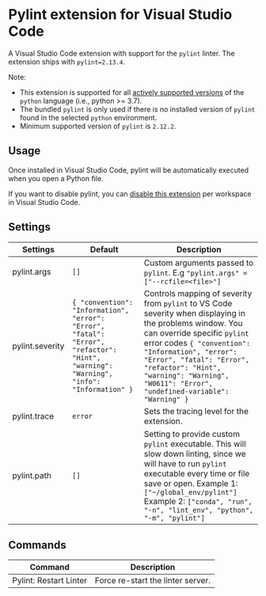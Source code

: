 # Pylint extension for Visual Studio Code

A Visual Studio Code extension with support for the `pylint` linter. The extension ships with `pylint=2.13.4`.

Note:

-   This extension is supported for all [actively supported versions](https://devguide.python.org/#status-of-python-branches) of the `python` language (i.e., python >= 3.7).
-   The bundled `pylint` is only used if there is no installed version of `pylint` found in the selected `python` environment.
-   Minimum supported version of `pylint` is `2.12.2`.

## Usage

Once installed in Visual Studio Code, pylint will be automatically executed when you open a Python file.

If you want to disable pylint, you can [disable this extension](https://code.visualstudio.com/docs/editor/extension-marketplace#_disable-an-extension) per workspace in Visual Studio Code.

## Settings

| Settings        | Default                                                                                                                                | Description                                                                                                                                                                                                                                                                                                              |
| --------------- | -------------------------------------------------------------------------------------------------------------------------------------- | ------------------------------------------------------------------------------------------------------------------------------------------------------------------------------------------------------------------------------------------------------------------------------------------------------------------------ |
| pylint.args     | `[]`                                                                                                                                   | Custom arguments passed to `pylint`. E.g `"pylint.args" = ["--rcfile=<file>"]`                                                                                                                                                                                                                                           |
| pylint.severity | `{ "convention": "Information", "error": "Error", "fatal": "Error", "refactor": "Hint", "warning": "Warning", "info": "Information" }` | Controls mapping of severity from `pylint` to VS Code severity when displaying in the problems window. You can override specific `pylint` error codes `{ "convention": "Information", "error": "Error", "fatal": "Error", "refactor": "Hint", "warning": "Warning", "W0611": "Error", "undefined-variable": "Warning" }` |
| pylint.trace    | `error`                                                                                                                                | Sets the tracing level for the extension.                                                                                                                                                                                                                                                                                |
| pylint.path     | `[]`                                                                                                                                   | Setting to provide custom `pylint` executable. This will slow down linting, since we will have to run `pylint` executable every time or file save or open. Example 1: `["~/global_env/pylint"]` Example 2: `["conda", "run", "-n", "lint_env", "python", "-m", "pylint"]`                                                |

## Commands

| Command                | Description                       |
| ---------------------- | --------------------------------- |
| Pylint: Restart Linter | Force re-start the linter server. |
